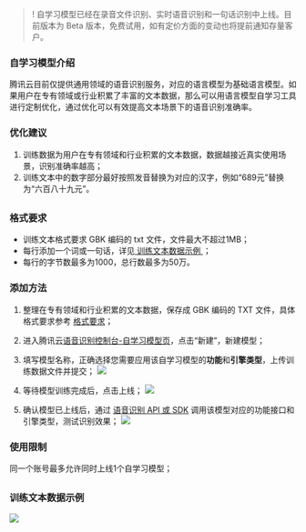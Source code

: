 >! 自学习模型已经在录音文件识别、实时语音识别和一句话识别中上线。目前版本为 Beta 版本，免费试用，如有定价方面的变动也将提前通知存量客户。

### 自学习模型介绍

腾讯云目前仅提供通用领域的语音识别服务，对应的语言模型为基础语言模型。如果用户在专有领域或行业积累了丰富的文本数据，那么可以用语言模型自学习工具进行定制优化，通过优化可以有效提高文本场景下的语音识别准确率。


### 优化建议
1. 训练数据为用户在专有领域和行业积累的文本数据，数据越接近真实使用场景，识别准确率越高；
2. 训练文本中的数字部分最好按照发音替换为对应的汉字，例如“689元”替换为“六百八十九元”。

## <span id="format"></span>

### 格式要求
- 训练文本格式要求 GBK 编码的 txt 文件，文件最大不超过1MB；
- 每行添加一个词或一句话，详见[ 训练文本数据示例 ](#demo)；
- 每行的字节数最多为1000，总行数最多为50万。

### 添加方法

1. 整理在专有领域和行业积累的文本数据，保存成 GBK 编码的 TXT 文件，具体格式要求参考 [格式要求](#format)；

2. 进入腾讯云[语音识别控制台-自学习模型页](https://console.cloud.tencent.com/asr/language)，点击“新建”，新建模型；

3. 填写模型名称，正确选择您需要应用该自学习模型的**功能**和**引擎类型**，上传训练数据文件并提交；
![](https://asrwendangtupian-1256085166.cos.ap-chengdu.myqcloud.com/%E8%87%AA%E5%AD%A6%E4%B9%A0%E6%A8%A1%E5%9E%8B%E6%96%87%E6%A1%A3/%E8%87%AA%E5%AD%A6%E4%B9%A0%E6%A8%A1%E5%9E%8B-%E6%96%B0%E5%BB%BA.png)

4. 等待模型训练完成后，点击上线；
![](https://asrwendangtupian-1256085166.cos.ap-chengdu.myqcloud.com/%E8%87%AA%E5%AD%A6%E4%B9%A0%E6%A8%A1%E5%9E%8B%E6%96%87%E6%A1%A3/%E8%87%AA%E5%AD%A6%E4%B9%A0%E6%A8%A1%E5%9E%8B%E8%AE%AD%E7%BB%83.png)

5. 确认模型已上线后，通过 [语音识别 API 或 SDK](https://cloud.tencent.com/product/asr/developer) 调用该模型对应的功能接口和引擎类型，测试识别效果；
![](https://asrwendangtupian-1256085166.cos.ap-chengdu.myqcloud.com/%E8%87%AA%E5%AD%A6%E4%B9%A0%E6%A8%A1%E5%9E%8B%E6%96%87%E6%A1%A3/%E8%87%AA%E5%AD%A6%E4%B9%A0%E6%A8%A1%E5%9E%8B%E4%B8%8A%E7%BA%BF.png)

### 使用限制
同一个账号最多允许同时上线1个自学习模型；

## <span id="demo"></span>

### 训练文本数据示例

![](https://asrwendangtupian-1256085166.cos.ap-chengdu.myqcloud.com/%E8%87%AA%E5%AD%A6%E4%B9%A0%E6%A8%A1%E5%9E%8B%E6%96%87%E6%A1%A3/%E8%87%AA%E5%AD%A6%E4%B9%A0%E6%A8%A1%E5%9E%8B%E7%A4%BA%E4%BE%8B.png)
